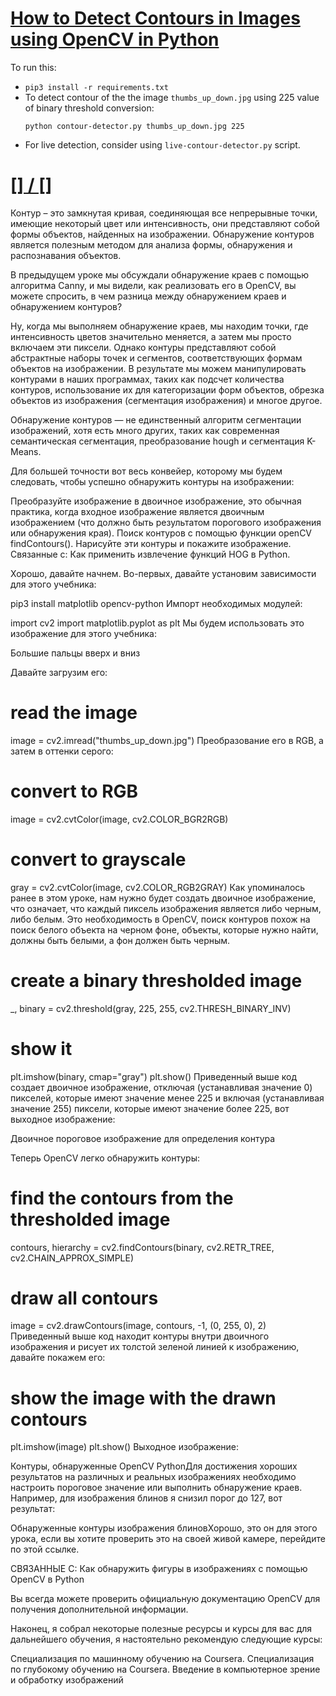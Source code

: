# [How to Detect Contours in Images using OpenCV in Python](https://www.thepythoncode.com/article/contour-detection-opencv-python)
To run this:
- `pip3 install -r requirements.txt`
- To detect contour of the the image `thumbs_up_down.jpg` using 225 value of binary threshold conversion:
    ```
    python contour-detector.py thumbs_up_down.jpg 225
    ```
- For live detection, consider using `live-contour-detector.py` script.
##
# [[] / []]()
Контур – это замкнутая кривая, соединяющая все непрерывные точки, имеющие некоторый цвет или интенсивность, они представляют собой формы объектов, найденных на изображении. Обнаружение контуров является полезным методом для анализа формы, обнаружения и распознавания объектов.

В предыдущем уроке мы обсуждали обнаружение краев с помощью алгоритма Canny, и мы видели, как реализовать его в OpenCV, вы можете спросить, в чем разница между обнаружением краев и обнаружением контуров?

Ну, когда мы выполняем обнаружение краев, мы находим точки, где интенсивность цветов значительно меняется, а затем мы просто включаем эти пиксели. Однако контуры представляют собой абстрактные наборы точек и сегментов, соответствующих формам объектов на изображении. В результате мы можем манипулировать контурами в наших программах, таких как подсчет количества контуров, использование их для категоризации форм объектов, обрезка объектов из изображения (сегментация изображения) и многое другое.

Обнаружение контуров — не единственный алгоритм сегментации изображений, хотя есть много других, таких как современная семантическая сегментация, преобразование hough и сегментация K-Means.

Для большей точности вот весь конвейер, которому мы будем следовать, чтобы успешно обнаружить контуры на изображении:

Преобразуйте изображение в двоичное изображение, это обычная практика, когда входное изображение является двоичным изображением (что должно быть результатом порогового изображения или обнаружения края).
Поиск контуров с помощью функции openCV findContours().
Нарисуйте эти контуры и покажите изображение.
Связанные с: Как применить извлечение функций HOG в Python.

Хорошо, давайте начнем. Во-первых, давайте установим зависимости для этого учебника:

pip3 install matplotlib opencv-python 
Импорт необходимых модулей:

import cv2
import matplotlib.pyplot as plt
Мы будем использовать это изображение для этого учебника:

Большие пальцы вверх и вниз

Давайте загрузим его:

# read the image
image = cv2.imread("thumbs_up_down.jpg")
Преобразование его в RGB, а затем в оттенки серого:

# convert to RGB
image = cv2.cvtColor(image, cv2.COLOR_BGR2RGB)
# convert to grayscale
gray = cv2.cvtColor(image, cv2.COLOR_RGB2GRAY)
Как упоминалось ранее в этом уроке, нам нужно будет создать двоичное изображение, что означает, что каждый пиксель изображения является либо черным, либо белым. Это необходимость в OpenCV, поиск контуров похож на поиск белого объекта на черном фоне, объекты, которые нужно найти, должны быть белыми, а фон должен быть черным.

# create a binary thresholded image
_, binary = cv2.threshold(gray, 225, 255, cv2.THRESH_BINARY_INV)
# show it
plt.imshow(binary, cmap="gray")
plt.show()
Приведенный выше код создает двоичное изображение, отключая (устанавливая значение 0) пикселей, которые имеют значение менее 225 и включая (устанавливая значение 255) пиксели, которые имеют значение более 225, вот выходное изображение:

Двоичное пороговое изображение для определения контура

Теперь OpenCV легко обнаружить контуры:

# find the contours from the thresholded image
contours, hierarchy = cv2.findContours(binary, cv2.RETR_TREE, cv2.CHAIN_APPROX_SIMPLE)
# draw all contours
image = cv2.drawContours(image, contours, -1, (0, 255, 0), 2)
Приведенный выше код находит контуры внутри двоичного изображения и рисует их толстой зеленой линией к изображению, давайте покажем его:

# show the image with the drawn contours
plt.imshow(image)
plt.show()
Выходное изображение:

Контуры, обнаруженные OpenCV PythonДля достижения хороших результатов на различных и реальных изображениях необходимо настроить пороговое значение или выполнить обнаружение краев. Например, для изображения блинов я снизил порог до 127, вот результат:

Обнаруженные контуры изображения блиновХорошо, это он для этого урока, если вы хотите проверить это на своей живой камере, перейдите по этой ссылке.

СВЯЗАННЫЕ С: Как обнаружить фигуры в изображениях с помощью OpenCV в Python

Вы всегда можете проверить официальную документацию OpenCV для получения дополнительной информации.

Наконец, я собрал некоторые полезные ресурсы и курсы для вас для дальнейшего обучения, я настоятельно рекомендую следующие курсы:

Специализация по машинному обучению на Coursera.
Специализация по глубокому обучению на Coursera.
Введение в компьютерное зрение и обработку изображений